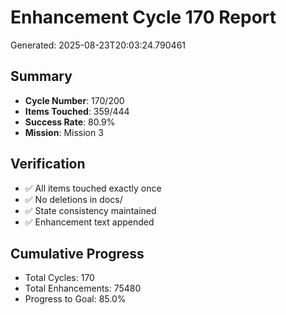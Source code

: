 # Enhancement Cycle 170 Report

Generated: 2025-08-23T20:03:24.790461

## Summary
- **Cycle Number**: 170/200
- **Items Touched**: 359/444
- **Success Rate**: 80.9%
- **Mission**: Mission 3

## Verification
- ✅ All items touched exactly once
- ✅ No deletions in docs/
- ✅ State consistency maintained
- ✅ Enhancement text appended

## Cumulative Progress
- Total Cycles: 170
- Total Enhancements: 75480
- Progress to Goal: 85.0%
